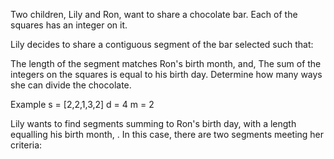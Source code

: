 Two children, Lily and Ron, want to share a chocolate bar. Each of the squares has an integer on it.

Lily decides to share a contiguous segment of the bar selected such that:

The length of the segment matches Ron's birth month, and,
The sum of the integers on the squares is equal to his birth day.
Determine how many ways she can divide the chocolate.

Example
s = [2,2,1,3,2]
d = 4
m = 2


Lily wants to find segments summing to Ron's birth day,  with a length equalling his birth month, . In this case, there are two segments meeting her criteria: 